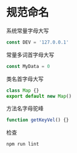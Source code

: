 # 规范命名

系统常量字母大写

```js
const DEV = '127.0.0.1'
```

常量多词首字母大写

```js
const MyData = 0
```

类名首字母大写

```js
class Map {}
export default new Map()
```

方法名字母驼峰

```js
function getKeyVel() {}
```

检查

```shell
npm run lint
```
